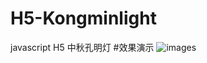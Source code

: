# H5-Kongminlight
javascript H5 中秋孔明灯
#效果演示
![images](https://github.com/LHC087/H5-Kongminlight/blob/master/image/sy/demo.gif)
